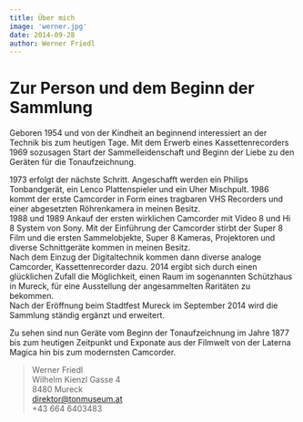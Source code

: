 ```yaml
---
title: Über mich
image: 'werner.jpg'
date: 2014-09-28
author: Werner Friedl
---
```


# Zur Person und dem Beginn der Sammlung

Geboren 1954 und von der Kindheit an beginnend interessiert an der Technik bis zum heutigen Tage. Mit dem Erwerb eines Kassettenrecorders 1969 sozusagen Start der Sammelleidenschaft und Beginn der Liebe zu den Geräten für die Tonaufzeichnung.


1973 erfolgt der nächste Schritt. Angeschafft werden ein Philips Tonbandgerät, ein Lenco Plattenspieler und ein Uher Mischpult. 1986 kommt der erste Camcorder in Form eines tragbaren VHS Recorders und einer abgesetzten Röhrenkamera in meinen Besitz.  
1988 und 1989 Ankauf der ersten wirklichen Camcorder mit Video 8 und Hi 8 System von Sony. Mit der Einführung der Camcorder stirbt der Super 8 Film und die ersten Sammelobjekte, Super 8 Kameras, Projektoren und diverse Schnittgeräte kommen in meinen Besitz.  
Nach dem Einzug der Digitaltechnik kommen dann diverse analoge Camcorder, Kassettenrecorder dazu. 2014 ergibt sich durch einen glücklichen Zufall die Möglichkeit, einen Raum im sogenannten Schützhaus in Mureck, für eine Ausstellung der angesammelten Raritäten zu bekommen.  
Nach der Eröffnung beim Stadtfest Mureck im September 2014 wird die Sammlung ständig ergänzt und erweitert.


Zu sehen sind nun Geräte vom Beginn der Tonaufzeichnung im Jahre 1877 bis zum heutigen Zeitpunkt und Exponate aus der Filmwelt von der Laterna Magica hin bis zum modernsten Camcorder.

> Werner Friedl  
> Wilhelm Kienzl Gasse 4  
> 8480 Mureck  
> [direktor@tonmuseum.at](mailto:direktor@tonmuseum.at)  
+43 664 6403483
